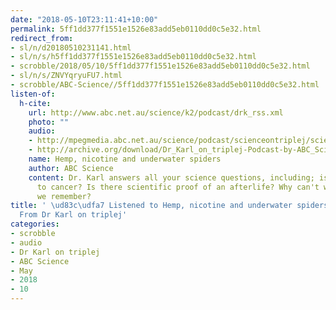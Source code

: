 ```yaml
---
date: "2018-05-10T23:11:41+10:00"
permalink: 5ff1dd377f1551e1526e83add5eb0110dd0c5e32.html
redirect_from:
- sl/n/d20180510231141.html
- sl/n/s/h5ff1dd377f1551e1526e83add5eb0110dd0c5e32.html
- scrobble/2018/05/10/5ff1dd377f1551e1526e83add5eb0110dd0c5e32.html
- sl/n/s/ZNVYqryuFU7.html
- scrobble/ABC-Science//5ff1dd377f1551e1526e83add5eb0110dd0c5e32.html
listen-of:
  h-cite:
    url: http://www.abc.net.au/science/k2/podcast/drk_rss.xml
    photo: ""
    audio:
    - http://mpegmedia.abc.net.au/science/podcast/scienceontriplej/scienceontriplej20180510.mp3
    - http://archive.org/download/Dr_Karl_on_triplej-Podcast-by-ABC_Science/Hemp_nicotine_and_underwater_spiders.mp3
    name: Hemp, nicotine and underwater spiders
    author: ABC Science
    content: Dr. Karl answers all your science questions, including; is coffee linked
      to cancer? Is there scientific proof of an afterlife? Why can't we control what
      we remember?
title: ' \ud83c\udfa7 Listened to Hemp, nicotine and underwater spiders by ABC Science
  From Dr Karl on triplej'
categories:
- scrobble
- audio
- Dr Karl on triplej
- ABC Science
- May
- 2018
- 10
---
```

